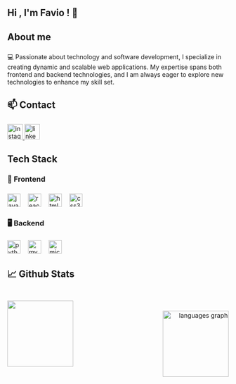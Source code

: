 <h2 align="left">Hi , I'm Favio ! 👋</h2>

###

<h2 align="left">About me</h2>

###

<p align="left">💻 Passionate about technology and software development, I specialize in creating dynamic and scalable web applications. My expertise spans both frontend and backend technologies, and I am always eager to explore new technologies to enhance my skill set.</p>

###

<h2 align="left">📫 Contact</h2>

###

<div align="left">
  <a href="https://www.instagram.com/favio.ramos.d/" target="_blank">
    <img src="https://img.shields.io/static/v1?message=Instagram&logo=instagram&label=&color=E4405F&logoColor=white&labelColor=&style=for-the-badge" height="35" alt="instagram logo"  />
  </a>
  <a href="https://www.linkedin.com/in/favio-ramos-75b545282/" target="_blank">
    <img src="https://img.shields.io/static/v1?message=LinkedIn&logo=linkedin&label=&color=0077B5&logoColor=white&labelColor=&style=for-the-badge" height="35" alt="linkedin logo"  />
  </a>
</div>

###

<h2 align="left">Tech Stack</h2>

###

<h3 align="left">🎨 Frontend</h3>

###

<div align="left">
  <img src="https://cdn.jsdelivr.net/gh/devicons/devicon/icons/javascript/javascript-original.svg" height="30" alt="javascript logo"  />
  <img width="9" />
  <img src="https://cdn.jsdelivr.net/gh/devicons/devicon/icons/react/react-original.svg" height="30" alt="react logo"  />
  <img width="9" />
  <img src="https://cdn.jsdelivr.net/gh/devicons/devicon/icons/html5/html5-original.svg" height="30" alt="html5 logo"  />
  <img width="9" />
  <img src="https://cdn.jsdelivr.net/gh/devicons/devicon/icons/css3/css3-original.svg" height="30" alt="css3 logo"  />
</div>

###

<h3 align="left">🖥️ Backend</h3>

###

<div align="left">
  <img src="https://cdn.jsdelivr.net/gh/devicons/devicon/icons/python/python-original.svg" height="30" alt="python logo"  />
  <img width="9" />
  <img src="https://cdn.jsdelivr.net/gh/devicons/devicon/icons/mysql/mysql-original.svg" height="30" alt="mysql logo"  />
  <img width="9" />
  <img src="https://cdn.jsdelivr.net/gh/devicons/devicon/icons/microsoftsqlserver/microsoftsqlserver-plain.svg" height="30" alt="microsoftsqlserver logo"  />
</div>

###

<h2 align="left">📈 Github Stats</h2>

###

<br clear="both">

<img align="left" height="150" src="https://i.pinimg.com/originals/1d/35/f8/1d35f8a30354d9ef454a34ad1a955b49.gif"  />

###

<div align="right">
  <img src="https://github-readme-stats.vercel.app/api/top-langs?username=FavioRD&locale=en&hide_title=false&layout=compact&card_width=320&langs_count=5&theme=github_dark&hide_border=true&order=2" height="150" alt="languages graph"  />
</div>

###
